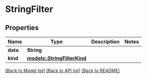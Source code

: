 # StringFilter

## Properties

Name | Type | Description | Notes
------------ | ------------- | ------------- | -------------
**data** | **String** |  | 
**kind** | [**models::StringFilterKind**](StringFilterKind.md) |  | 

[[Back to Model list]](../README.md#documentation-for-models) [[Back to API list]](../README.md#documentation-for-api-endpoints) [[Back to README]](../README.md)



